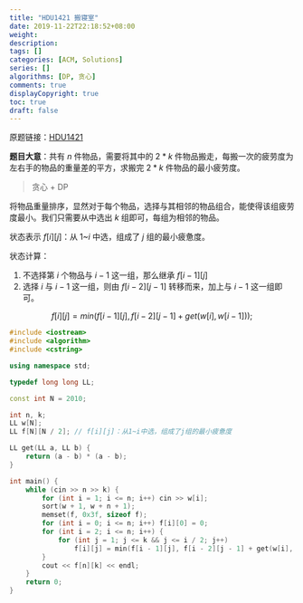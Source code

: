 ```yaml
---
title: "HDU1421 搬寝室"
date: 2019-11-22T22:18:52+08:00
weight: 
description:
tags: []
categories: [ACM, Solutions]
series: []
algorithms: [DP, 贪心]
comments: true
displayCopyright: true
toc: true
draft: false
---
```


原题链接：[HDU1421](http://acm.hdu.edu.cn/showproblem.php?pid=1421)

**题目大意**：共有 $n$ 件物品，需要将其中的 $2*k$ 件物品搬走，每搬一次的疲劳度为左右手的物品的重量差的平方，求搬完 $2*k$ 件物品的最小疲劳度。

<!--more-->

> 贪心 + DP

将物品重量排序，显然对于每个物品，选择与其相邻的物品组合，能使得该组疲劳度最小。我们只需要从中选出 $k$ 组即可，每组为相邻的物品。

状态表示 $f[i][j]$：从 $1$~$i$ 中选，组成了 $j$ 组的最小疲惫度。

状态计算：

1. 不选择第 $i$ 个物品与 $i-1$ 这一组，那么继承 $f[i-1][j]$
2. 选择 $i$ 与 $i-1$ 这一组，则由 $f[i-2][j-1]$ 转移而来，加上与 $i-1$ 这一组即可。

$$
f[i][j] = min(f[i - 1][j], f[i - 2][j - 1] + get(w[i], w[i - 1]));
$$

```cpp
#include <iostream>
#include <algorithm>
#include <cstring>

using namespace std;

typedef long long LL;

const int N = 2010;

int n, k;
LL w[N];
LL f[N][N / 2]; // f[i][j]：从1~i中选，组成了j组的最小疲惫度

LL get(LL a, LL b) {
	return (a - b) * (a - b);
}

int main() {   
	while (cin >> n >> k) {
		for (int i = 1; i <= n; i++) cin >> w[i];
		sort(w + 1, w + n + 1);	
		memset(f, 0x3f, sizeof f);
		for (int i = 0; i <= n; i++) f[i][0] = 0;
		for (int i = 2; i <= n; i++) {
            for (int j = 1; j <= k && j <= i / 2; j++)
				f[i][j] = min(f[i - 1][j], f[i - 2][j - 1] + get(w[i], w[i - 1]));
        }
		cout << f[n][k] << endl;
	}
    return 0;
}
```